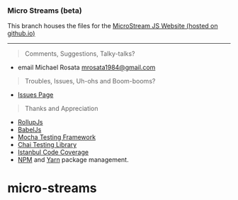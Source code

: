 ### Micro Streams (beta)

This branch houses the files for the [MicroStream JS Website (hosted on github.io)](https://mrosata.github.io/micro-stream)


------
> Comments, Suggestions, Talky-talks?
  - email Michael Rosata [mrosata1984@gmail.com](mrosata1984@gmail.com)

> Troubles, Issues, Uh-ohs and Boom-booms?
  - [Issues Page](https://github.com/mrosata/micro-streams/issues)
  
> Thanks and Appreciation
 - [RollupJs](http://rollupjs.org/)
 - [BabelJs](https://babeljs.io/)
 - [Mocha Testing Framework](https://mochajs.org/)
 - [Chai Testing Library](http://chaijs.com/)
 - [Istanbul Code Coverage](https://github.com/gotwarlost/istanbul)
 - [NPM](https://www.npmjs.com/) and [Yarn](https://yarnpkg.com/) package management.
# micro-streams
